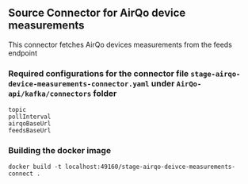 ## Source Connector for AirQo device measurements
This connector fetches AirQo devices measurements from the feeds endpoint
### Required configurations for the connector file `stage-airqo-device-measurements-connector.yaml` under `AirQo-api/kafka/connectors` folder
```
topic
pollInterval
airqoBaseUrl
feedsBaseUrl
```
### Building the docker image
`docker build -t localhost:49160/stage-airqo-deivce-measurements-connect .`
